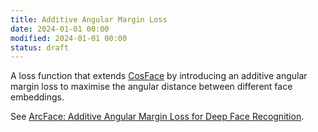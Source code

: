 ```yaml
---
title: Additive Angular Margin Loss
date: 2024-01-01 00:00
modified: 2024-01-01 00:00
status: draft
---
```


A loss function that extends [CosFace](cosface.md) by introducing an additive angular margin loss to maximise the angular distance between different face embeddings. 

See [ArcFace: Additive Angular Margin Loss for Deep Face Recognition](../reference/papers/arcface-additive-angular-margin-loss-for-deep-face-recognition.md).
